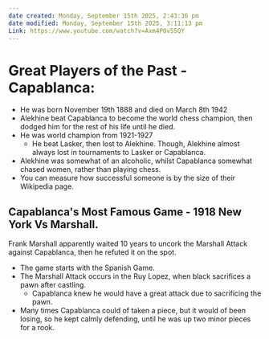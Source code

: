 ```yaml
---
date created: Monday, September 15th 2025, 2:43:36 pm
date modified: Monday, September 15th 2025, 3:11:13 pm
Link: https://www.youtube.com/watch?v=Axm4P0v55QY
---
```


# Great Players of the Past - Capablanca:

- He was born November 19th 1888 and died on March 8th 1942
- Alekhine beat Capablanca to become the world chess champion, then dodged him for the rest of his life until he died.
- He was world champion from 1921-1927
	- He beat Lasker, then lost to Alekhine. Though, Alekhine almost always lost in tournaments to Lasker or Capablanca.
- Alekhine was somewhat of an alcoholic, whilst Capablanca somewhat chased women, rather than playing chess.
- You can measure how successful someone is by the size of their Wikipedia page.

## Capablanca's Most Famous Game - 1918 New York Vs Marshall.

Frank Marshall apparently waited 10 years to uncork the Marshall Attack against Capablanca, then he refuted it on the spot.

- The game starts with the Spanish Game.
- The Marshall Attack occurs in the Ruy Lopez, when black sacrifices a pawn after castling. 
	- Capablanca knew he would have a great attack due to sacrificing the pawn.
- Many times Capablanca could of taken a piece, but it would of been losing, so he kept calmly defending, until he was up two minor pieces for a rook.